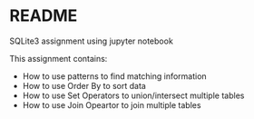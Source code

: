 # README

SQLite3 assignment using jupyter notebook

This assignment contains:

 - How to use patterns to find matching information
 - How to use Order By to sort data
 - How to use Set Operators to union/intersect multiple tables
 - How to use Join Opeartor to join multiple tables
